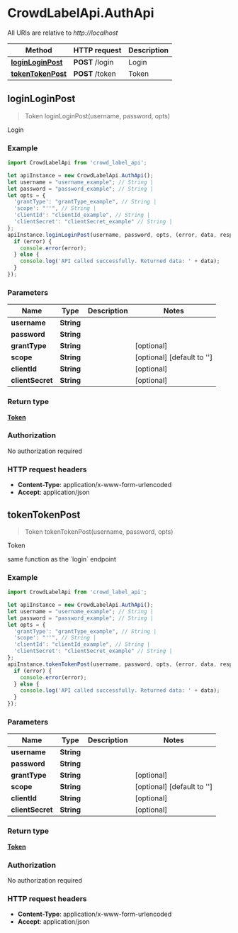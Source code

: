 # CrowdLabelApi.AuthApi

All URIs are relative to *http://localhost*

Method | HTTP request | Description
------------- | ------------- | -------------
[**loginLoginPost**](AuthApi.md#loginLoginPost) | **POST** /login | Login
[**tokenTokenPost**](AuthApi.md#tokenTokenPost) | **POST** /token | Token



## loginLoginPost

> Token loginLoginPost(username, password, opts)

Login

### Example

```javascript
import CrowdLabelApi from 'crowd_label_api';

let apiInstance = new CrowdLabelApi.AuthApi();
let username = "username_example"; // String | 
let password = "password_example"; // String | 
let opts = {
  'grantType': "grantType_example", // String | 
  'scope': "''", // String | 
  'clientId': "clientId_example", // String | 
  'clientSecret': "clientSecret_example" // String | 
};
apiInstance.loginLoginPost(username, password, opts, (error, data, response) => {
  if (error) {
    console.error(error);
  } else {
    console.log('API called successfully. Returned data: ' + data);
  }
});
```

### Parameters


Name | Type | Description  | Notes
------------- | ------------- | ------------- | -------------
 **username** | **String**|  | 
 **password** | **String**|  | 
 **grantType** | **String**|  | [optional] 
 **scope** | **String**|  | [optional] [default to &#39;&#39;]
 **clientId** | **String**|  | [optional] 
 **clientSecret** | **String**|  | [optional] 

### Return type

[**Token**](Token.md)

### Authorization

No authorization required

### HTTP request headers

- **Content-Type**: application/x-www-form-urlencoded
- **Accept**: application/json


## tokenTokenPost

> Token tokenTokenPost(username, password, opts)

Token

same function as the &#x60;login&#x60; endpoint

### Example

```javascript
import CrowdLabelApi from 'crowd_label_api';

let apiInstance = new CrowdLabelApi.AuthApi();
let username = "username_example"; // String | 
let password = "password_example"; // String | 
let opts = {
  'grantType': "grantType_example", // String | 
  'scope': "''", // String | 
  'clientId': "clientId_example", // String | 
  'clientSecret': "clientSecret_example" // String | 
};
apiInstance.tokenTokenPost(username, password, opts, (error, data, response) => {
  if (error) {
    console.error(error);
  } else {
    console.log('API called successfully. Returned data: ' + data);
  }
});
```

### Parameters


Name | Type | Description  | Notes
------------- | ------------- | ------------- | -------------
 **username** | **String**|  | 
 **password** | **String**|  | 
 **grantType** | **String**|  | [optional] 
 **scope** | **String**|  | [optional] [default to &#39;&#39;]
 **clientId** | **String**|  | [optional] 
 **clientSecret** | **String**|  | [optional] 

### Return type

[**Token**](Token.md)

### Authorization

No authorization required

### HTTP request headers

- **Content-Type**: application/x-www-form-urlencoded
- **Accept**: application/json

